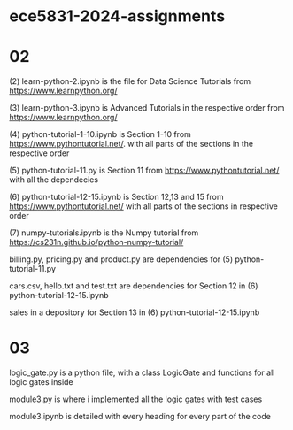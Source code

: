 # ece5831-2024-assignments

# 02

(2) learn-python-2.ipynb is the file for Data Science Tutorials from https://www.learnpython.org/

(3) learn-python-3.ipynb is Advanced Tutorials in the respective order from https://www.learnpython.org/

(4) python-tutorial-1-10.ipynb is Section 1-10 from https://www.pythontutorial.net/. with all parts of the sections in the respective order

(5) python-tutorial-11.py is Section 11 from https://www.pythontutorial.net/ with all the dependecies

(6) python-tutorial-12-15.ipynb is Section 12,13 and 15 from https://www.pythontutorial.net/ with all parts of the sections in respective order

(7) numpy-tutorials.ipynb is the Numpy tutorial from https://cs231n.github.io/python-numpy-tutorial/

billing.py, pricing.py and product.py are dependencies for (5) python-tutorial-11.py

cars.csv, hello.txt and test.txt are dependencies for Section 12 in (6) python-tutorial-12-15.ipynb

sales in a depository for Section 13 in (6) python-tutorial-12-15.ipynb

# 03

logic_gate.py is a python file, with a class LogicGate and functions for all logic gates inside 

module3.py is where i implemented all the logic gates with test cases

module3.ipynb is detailed with every heading for every part of the code
